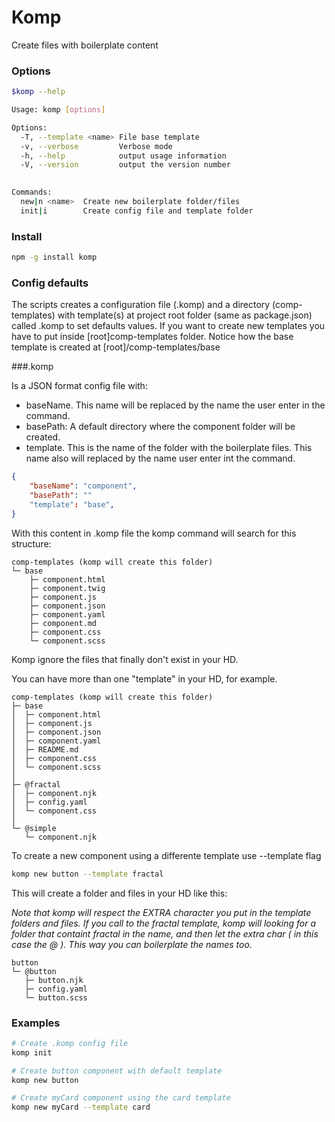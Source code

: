 # Komp

Create files with boilerplate content

### Options

```bash
$komp --help

Usage: komp [options]

Options:
  -T, --template <name> File base template
  -v, --verbose         Verbose mode
  -h, --help            output usage information
  -V, --version         output the version number
  

Commands:
  new|n <name>  Create new boilerplate folder/files
  init|i        Create config file and template folder  
```

### Install

```bash
npm -g install komp
```

### Config defaults

The scripts creates a configuration file (.komp) and a directory (comp-templates) with template(s) at project root folder (same as package.json) called .komp to set defaults values. If you want to create new templates you have to put inside [root]comp-templates folder. Notice how the base template is created at [root]/comp-templates/base

###.komp

Is a JSON format config file with:

- baseName. This name will be replaced by the name the user enter in the command.
- basePath: A default directory where the component folder will be created.
- template. This is the name of the folder with the boilerplate files. This name also will replaced by the name user enter int the command.

```json
{
    "baseName": "component",
    "basePath": ""
    "template": "base",
}
```

With this content in .komp file the komp command will search for this structure:
    
```
comp-templates (komp will create this folder)
└─ base
    ├─ component.html
    ├─ component.twig
    ├─ component.js
    ├─ component.json
    ├─ component.yaml
    ├─ component.md
    ├─ component.css
    └─ component.scss
```

Komp ignore the files that finally don't exist in your HD.

You can have more than one "template" in your HD, for example.

```
comp-templates (komp will create this folder)
├─ base
│  ├─ component.html
│  ├─ component.js
│  ├─ component.json
│  ├─ component.yaml
│  ├─ README.md
│  ├─ component.css
│  └─ component.scss
│
├─ @fractal
│  ├─ component.njk
│  ├─ config.yaml
│  └─ component.css
│
└─ @simple
   └─ component.njk
```

To create a new component using a differente template use --template flag

```bash
komp new button --template fractal
```

This will create a folder and files in your HD like this:

*Note that komp will respect the EXTRA character you put in the template folders and files.
If you call to the fractal template, komp will looking for a folder that containt fractal in the name, and then let the extra char ( in this case the @ ). This way you can boilerplate the names too.*

```
button
└─ @button
   ├─ button.njk
   ├─ config.yaml
   └─ button.scss
```

### Examples

```bash
# Create .komp config file
komp init
```

```bash
# Create button component with default template
komp new button
```

```bash
# Create myCard component using the card template
komp new myCard --template card
```
